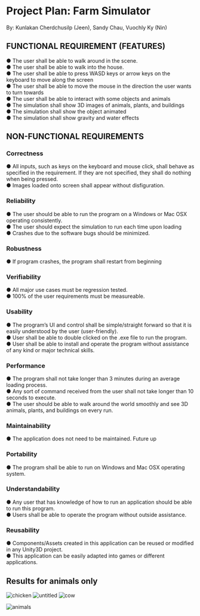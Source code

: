 # Project Plan: Farm Simulator  
By: Kunlakan Cherdchusilp (Jeen), Sandy Chau, Vuochly Ky (Nin)  

## FUNCTIONAL REQUIREMENT (FEATURES)

●	The user shall be able to walk around in the scene.  
●	The user shall be able to walk into the house.  
●	The user shall be able to press WASD keys or arrow keys on the keyboard to move along the screen   
●	The user shall be able to move the mouse in the direction the user wants to turn towards  
●	The user shall be able to interact with some objects and animals  
●	The simulation shall show 3D images of animals, plants, and buildings  
●	The simulation shall show the object animated  
●	The simulation shall show gravity and water effects  

## NON-FUNCTIONAL REQUIREMENTS
 
### Correctness	  
●	All inputs, such as keys on the keyboard and mouse click, shall behave as specified in the requirement. If they are not specified, they shall do nothing when being pressed.  
●	Images loaded onto screen shall appear without disfiguration.   
### Reliability	
●	The user should be able to run the program on a Windows or Mac OSX operating consistently.   
●	The user should expect the simulation to run each time upon loading  
●	Crashes due to the software bugs should be minimized.  
### Robustness    
●	If program crashes, the program shall restart from beginning  
### Verifiability	  
●	All major use cases must be regression tested.  
●	100% of the user requirements must be measureable.  
### Usability	  
●	The program’s UI and control shall be simple/straight forward so that it is easily understood by the user (user-friendly).  
●	User shall be able to double clicked on the .exe file to run the program.  
●	User shall be able to install and operate the program without assistance of any kind or major technical skills.  
### Performance  
●	The program shall not take longer than 3 minutes during an average loading process.    
●	Any sort of command received from the user shall not take longer than 10 seconds to execute.  
●	The user should be able to walk around the world smoothly and see 3D animals, plants, and buildings on every run.  
### Maintainability   
●	The application does not need to be maintained. Future up  
### Portability	  
●	The program shall be able to run on Windows and Mac OSX operating system.
### Understandability	
●	Any user that has knowledge of how to run an application should be able to run this program.  
●	Users shall be able to operate the program without outside assistance.  
### Reusability
●	Components/Assets created in this application can be reused or modified in any Unity3D project.  
●	This application can be easily adapted into games or different applications.

## Results for animals only


![chicken](https://cloud.githubusercontent.com/assets/9274886/25076281/4ab764e6-22d4-11e7-914d-4d9e647bc9f3.png)
![untitled](https://cloud.githubusercontent.com/assets/9274886/25150797/fcfad606-2437-11e7-9720-df60344e8670.png)
![cow](https://cloud.githubusercontent.com/assets/9274886/25150800/fed20c60-2437-11e7-8d76-4bdba9b70042.png)

![animals](https://cloud.githubusercontent.com/assets/9274886/25076282/4c2fa16c-22d4-11e7-9dde-e0216f9eb04a.png)

